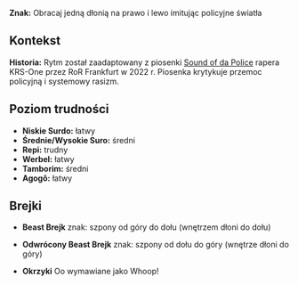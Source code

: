**Znak:** Obracaj jedną dłonią na prawo i lewo imitując policyjne światła

## Kontekst

**Historia:** Rytm został zaadaptowany z piosenki [Sound of da
Police](https://en.wikipedia.org/wiki/Sound_of_da_Police) rapera KRS-One przez
RoR Frankfurt w 2022 r. Piosenka krytykuje przemoc policyjną i systemowy rasizm.

## Poziom trudności

* **Niskie Surdo:** łatwy
* **Średnie/Wysokie Suro:** średni
* **Repi:** trudny
* **Werbel:** łatwy
* **Tamborim:** średni
* **Agogô:** łatwy

## Brejki

* **Beast Brejk** znak: szpony od góry do dołu (wnętrzem dłoni do dołu)
* **Odwrócony Beast Brejk** znak: szpony od dołu do góry (wnętrze dłoni do góry)

* **Okrzyki** Oo wymawiane jako Whoop!
